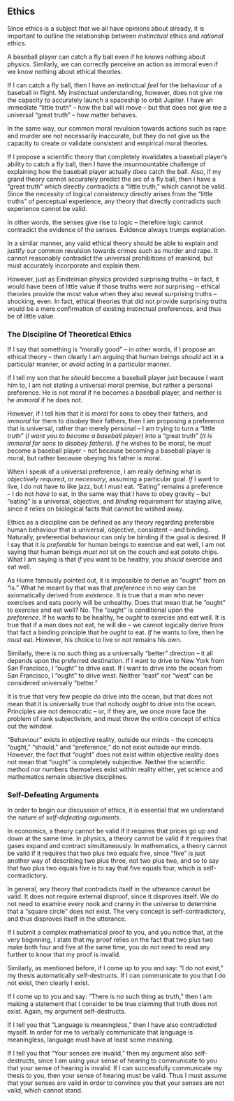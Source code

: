 ## Ethics

Since ethics is a subject that we all have opinions about already, it is important to outline the relationship between *instinctual* ethics and *rational* ethics.

A baseball player can catch a fly ball even if he knows nothing about physics. Similarly, we can correctly perceive an action as immoral even if we know nothing about ethical theories.

If I can catch a fly ball, then I have an instinctual *feel* for the behaviour of a baseball in flight. My instinctual understanding, however, does not give me the capacity to accurately launch a spaceship to orbit Jupiter. I have an immediate “little truth” – how the ball will move – but that does not give me a universal “great truth” – how matter behaves.

In the same way, our common moral revulsion towards actions such as rape and murder are not necessarily inaccurate, but they do not give us the capacity to create or validate consistent and empirical moral theories.

If I propose a scientific theory that completely invalidates a baseball player’s ability to catch a fly ball, then I have the insurmountable challenge of explaining how the baseball player actually *does* catch the ball. Also, if my grand theory cannot accurately predict the arc of a fly ball, then I have a “great truth” which directly contradicts a “little truth,” which cannot be valid. Since the necessity of logical consistency directly arises from the “little truths” of perceptual experience, any theory that directly contradicts such experience cannot be valid.

In other words, the senses give rise to logic – therefore logic cannot contradict the evidence of the senses. Evidence always trumps explanation.

In a similar manner, any valid ethical theory should be able to explain and justify our common revulsion towards crimes such as murder and rape. It cannot reasonably contradict the universal prohibitions of mankind, but must accurately incorporate and explain them.

However, just as Einsteinian physics provided surprising truths – in fact, it would have been of little value if those truths were *not* surprising – ethical theories provide the most value when they also reveal surprising truths – shocking, even. In fact, ethical theories that did not provide surprising truths would be a mere confirmation of existing instinctual preferences, and thus be of little value. 

### The Discipline Of Theoretical Ethics

If I say that something is “morally good” – in other words, if I propose an ethical theory – then clearly I am arguing that human beings *should* act in a particular manner, or *avoid* acting in a particular manner.

If I tell my son that he *should* become a baseball player just because I want him to, I am not stating a universal moral premise, but rather a personal preference. He is not *moral* if he becomes a baseball player, and neither is he *immoral* if he does not.

However, if I tell him that it is *moral* for sons to obey their fathers, and *immoral* for them to disobey their fathers, then I am proposing a preference that is universal, rather than merely personal – I am trying to turn a “little truth” (*I want you to become a baseball player*) into a “great truth” (*It is immoral for sons to disobey fathers*). *If* he wishes to be moral, he *must* become a baseball player – not because becoming a baseball player is moral, but rather because obeying his father is moral.

When I speak of a universal preference, I am really defining what is *objectively required*, or *necessary*, assuming a particular goal. *If* I want to live, I do not have to like jazz, but I *must* eat. “Eating” remains a preference – I do not *have* to eat, in the same way that I have to obey gravity – but “eating” is a universal, objective, and *binding* requirement for staying alive, since it relies on biological facts that cannot be wished away.

Ethics as a discipline can be defined as any theory regarding preferable human behaviour that is universal, objective, consistent – and binding. Naturally, preferential behaviour can only be binding if the goal is desired. If I say that it is *preferable* for human beings to exercise and eat well, I am not saying that human beings *must not* sit on the couch and eat potato chips. What I am saying is that *if* you want to be healthy, you *should* exercise and eat well.

As Hume famously pointed out, it is impossible to derive an “ought” from an “is.” What he meant by that was that *preference* in no way can be axiomatically derived from *existence*. It is true that a man who never exercises and eats poorly will be unhealthy. Does that mean that he “ought” to exercise and eat well? No. The “ought” is conditional upon the *preference*. If he wants to be healthy, he *ought* to exercise and eat well. It is true that if a man does not eat, he will die – we cannot logically derive from that fact a binding principle that he *ought* to eat. *If* he wants to live, then he *must* eat. However, his choice to live or not remains his own.

Similarly, there is no such thing as a universally “better” direction – it all depends upon the preferred destination. If I want to drive to New York from San Francisco, I “ought” to drive east. If I want to drive into the ocean from San Francisco, I “ought” to drive west. Neither “east” nor “west” can be considered universally “better.”

It is true that very few people *do* drive into the ocean, but that does not mean that it is universally true that nobody *ought* to drive into the ocean. Principles are not democratic – or, if they are, we once more face the problem of rank subjectivism, and must throw the entire concept of ethics out the window.

“Behaviour” exists in objective reality, outside our minds – the concepts “ought,” “should,” and “preference,” do not exist outside our minds. However, the fact that “ought” does not exist within objective reality does not mean that “ought” is completely subjective. Neither the scientific method nor numbers themselves exist within reality either, yet science and mathematics remain objective disciplines. 

### Self-Defeating Arguments

In order to begin our discussion of ethics, it is essential that we understand the nature of *self-defeating arguments*.

In economics, a theory cannot be valid if it requires that prices go up and down at the same time. In physics, a theory cannot be valid if it requires that gases expand and contract simultaneously. In mathematics, a theory cannot be valid if it requires that two plus two equals five, since “five” is just another way of describing two plus three, not two plus two, and so to say that two plus two equals five is to say that five equals four, which is self-contradictory.

In general, any theory that contradicts itself in the utterance cannot be valid. It does not require external disproof, since it disproves itself. We do not need to examine every nook and cranny in the universe to determine that a “square circle” does not exist. The very concept is self-contradictory, and thus disproves itself in the utterance.

If I submit a complex mathematical proof to you, and you notice that, at the very beginning, I state that my proof relies on the fact that two plus two make both four and five at the same time, you do not need to read any further to know that my proof is invalid.

Similarly, as mentioned before, if I come up to you and say: “I do not exist,” my thesis automatically self-destructs. If I can communicate to you that I do not exist, then clearly I exist.

If I come up to you and say: “There is no such thing as truth,” then I am making a statement that I consider to be true claiming that truth does not exist. Again, my argument self-destructs.

If I tell you that “Language is meaningless,” then I have also contradicted myself. In order for me to verbally communicate that language is meaningless, language must have at least some meaning.

If I tell you that “Your senses are invalid,” then my argument also self-destructs, since I am using your sense of hearing to communicate to you that your sense of hearing is invalid. If I can successfully communicate my thesis to you, then your sense of hearing must be valid. Thus I must assume that your senses are valid in order to convince you that your senses are not valid, which cannot stand. 

